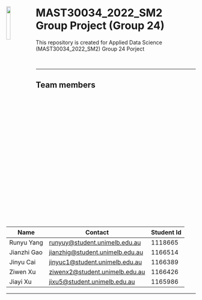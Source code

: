 <!-- <img src="https://images.unsplash.com/photo-1501776192086-602832fae6e6?ixid=MnwxMjA3fDB8MHxwaG90by1wYWdlfHx8fGVufDB8fHx8&ixlib=rb-1.2.1&auto=format&fit=crop&w=1350&q=80"> -->

# <img src="https://cdn.freebiesupply.com/logos/large/2x/the-university-of-melbourne-logo-svg-vector.svg" width=15% align=left> MAST30034_2022_SM2 Group Project (Group 24)
This repository is created for Applied Data Science (MAST30034_2022_SM2) Group 24 Porject

<br/>

---

## Team members
| Name | Contact | Student Id |
| ---- | ---- | ---- |
| Runyu Yang | runyuy@student.unimelb.edu.au | 1118665|
| Jianzhi Gao | jianzhig@student.unimelb.edu.au | 1166514 |
| Jinyu Cai | jinyuc1@student.unimelb.edu.au | 1166389 |
| Ziwen Xu | ziwenx2@student.unimelb.edu.au | 1166426 |
| Jiayi Xu | jixu5@student.unimelb.edu.au  | 1165986 |


---

